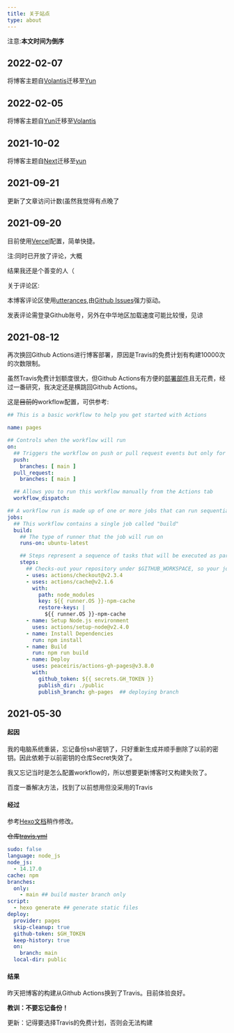 ```yaml
---
title: 关于站点
type: about
---
```


注意:**本文时间为倒序**

## 2022-02-07

将博客主题自[Volantis](https://github.com/volantis-x/hexo-theme-volantis)迁移至[Yun](https://github.com/YunYouJun/hexo-theme-yun)

## 2022-02-05

将博客主题自[Yun](https://github.com/YunYouJun/hexo-theme-yun)迁移至[Volantis](https://github.com/volantis-x/hexo-theme-volantis)

## 2021-10-02

将博客主题自[Next](https://github.com/next-theme/hexo-theme-next)迁移至[yun](https://github.com/YunYouJun/hexo-theme-yun)

## 2021-09-21

更新了文章访问计数(虽然我觉得有点晚了

## 2021-09-20

目前使用[Vercel](https://vercel.com/dashboard)配置，简单快捷。

注:同时已开放了评论，大概

结果我还是个善变的人（

关于评论区:

本博客评论区使用[utterances](https://github.com/utterance/utterances),由[Github Issues](https://github.com/Cccc-owo/blog-related)强力驱动。

发表评论需登录Github账号，另外在中华地区加载速度可能比较慢，见谅

## 2021-08-12

再次换回Github Actions进行博客部署，原因是Travis的免费计划有构建10000次的次数限制。

虽然Travis免费计划额度很大，但Github Actions有方便的[部署部件](https://github.com/marketplace?type=actions)且无花费，经过一番研究，我决定还是横跳回Github Actions。

这是~~目前的~~workflow配置，可供参考:

```yml
## This is a basic workflow to help you get started with Actions

name: pages

## Controls when the workflow will run
on:
  ## Triggers the workflow on push or pull request events but only for the main branch
  push:
    branches: [ main ]
  pull_request:
    branches: [ main ]

  ## Allows you to run this workflow manually from the Actions tab
  workflow_dispatch:

## A workflow run is made up of one or more jobs that can run sequentially or in parallel
jobs:
  ## This workflow contains a single job called "build"
  build:
    ## The type of runner that the job will run on
    runs-on: ubuntu-latest

    ## Steps represent a sequence of tasks that will be executed as part of the job
    steps:
      ## Checks-out your repository under $GITHUB_WORKSPACE, so your job can access it
      - uses: actions/checkout@v2.3.4
      - uses: actions/cache@v2.1.6
        with:
          path: node_modules
          key: ${{ runner.OS }}-npm-cache
          restore-keys: |
            ${{ runner.OS }}-npm-cache
      - name: Setup Node.js environment
        uses: actions/setup-node@v2.4.0
      - name: Install Dependencies
        run: npm install      
      - name: Build
        run: npm run build
      - name: Deploy
        uses: peaceiris/actions-gh-pages@v3.8.0
        with:
          github_token: ${{ secrets.GH_TOKEN }}
          publish_dir: ./public
          publish_branch: gh-pages  ## deploying branch
```

## 2021-05-30

#### 起因

我的电脑系统重装，忘记备份ssh密钥了，只好重新生成并顺手删除了以前的密钥。因此依赖于以前密钥的仓库Secret失效了。

我又忘记当时是怎么配置workflow的，所以想要更新博客时又构建失败了。

百度一番解决方法，找到了以前想用但没采用的Travis

#### 经过

参考[Hexo文档](https://hexo.io/zh-cn/docs/github-pages)稍作修改。

~~仓库[travis.yml](https://github.com/Cccc-owo/myBlog/blob/main/.travis.yml)~~

``` yml
sudo: false
language: node_js
node_js:
  - 14.17.0
cache: npm
branches:
  only:
    - main ## build master branch only
script:
  - hexo generate ## generate static files
deploy:
  provider: pages
  skip-cleanup: true
  github-token: $GH_TOKEN
  keep-history: true
  on:
    branch: main
  local-dir: public
```

#### 结果

昨天把博客的构建从Github Actions换到了Travis。目前体验良好。

**教训：不要忘记备份！**

更新：记得要选择Travis的免费计划，否则会无法构建

